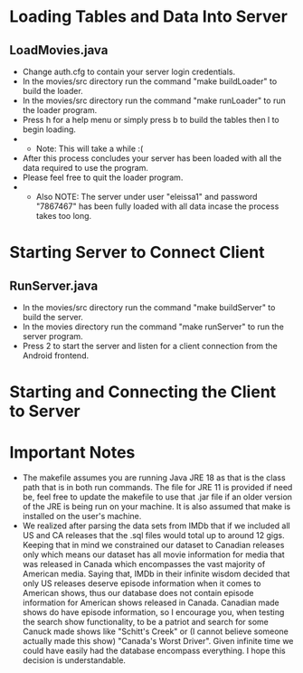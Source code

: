 # Loading Tables and Data Into Server
## LoadMovies.java
* Change auth.cfg to contain your server login credentials.
* In the movies/src directory run the command "make buildLoader" to build the loader.
* In the movies/src directory run the command "make runLoader" to run the loader program.
* Press h for a help menu or simply press b to build the tables then l to begin loading.
* * Note: This will take a while :(
* After this process concludes your server has been loaded with all the data required to use the program.
*  Please feel free to quit the loader program.
* * Also NOTE: The server under user "eleissa1" and password "7867467" has been fully loaded with all data incase the process takes too long.

# Starting Server to Connect Client
## RunServer.java
* In the movies/src directory run the command "make buildServer" to build the server.
* In the movies directory run the command "make runServer" to run the server program.
* Press 2 to start the server and listen for a client connection from the Android frontend.

# Starting and Connecting the Client to Server
## 






# Important Notes
* The makefile assumes you are running Java JRE 18 as that is the class path that is in both run commands. The file for JRE 11 is provided if need be, feel free to update the makefile to use that .jar file if an older version of the JRE is being run on your machine. It is also assumed that make is installed on the user's machine.
* We realized after parsing the data sets from IMDb that if we included all US and CA releases that the .sql files would total up to around 12 gigs. Keeping that in mind we constrained our dataset to Canadian releases only which means our dataset has all movie information for media that was released in Canada which encompasses the vast majority of American media. Saying that, IMDb in their infinite wisdom decided that only US releases deserve episode information when it comes to American shows, thus our database does not contain episode information for American shows released in Canada. Canadian made shows do have episode information, so I encourage you, when testing the search show functionality, to be a patriot and search for some Canuck made shows like "Schitt's Creek" or (I cannot believe someone actually made this show) "Canada's Worst Driver". Given infinite time we could have easily had the database encompass everything. I hope this decision is understandable.